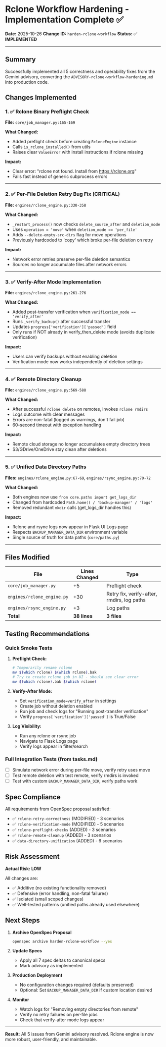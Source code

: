 # Rclone Workflow Hardening - Implementation Complete ✅

**Date:** 2025-10-26
**Change ID:** `harden-rclone-workflow`
**Status:** ✅ **IMPLEMENTED**

---

## Summary

Successfully implemented all 5 correctness and operability fixes from the Gemini advisory, converting the `ADVISORY-rclone-workflow-hardening.md` into production code.

## Changes Implemented

### 1. ✅ Rclone Binary Preflight Check
**File:** `core/job_manager.py:165-169`

**What Changed:**
- Added preflight check before creating `RcloneEngine` instance
- Calls `is_rclone_installed()` from utils
- Raises clear `ValueError` with install instructions if rclone missing

**Impact:**
- Clear error: "rclone not found. Install from https://rclone.org"
- Fails fast instead of generic subprocess errors

---

### 2. ✅ Per-File Deletion Retry Bug Fix (CRITICAL)
**File:** `engines/rclone_engine.py:330-358`

**What Changed:**
- `_restart_process()` now checks `delete_source_after` and `deletion_mode`
- Uses `operation = 'move'` when `deletion_mode == 'per_file'`
- Adds `--delete-empty-src-dirs` flag for move operations
- Previously hardcoded to 'copy' which broke per-file deletion on retry

**Impact:**
- Network error retries preserve per-file deletion semantics
- Sources no longer accumulate files after network errors

---

### 3. ✅ Verify-After Mode Implementation
**File:** `engines/rclone_engine.py:261-276`

**What Changed:**
- Added post-transfer verification when `verification_mode == 'verify_after'`
- Runs `_verify_backup()` after successful transfer
- Updates `progress['verification']['passed']` field
- Only runs if NOT already in verify_then_delete mode (avoids duplicate verification)

**Impact:**
- Users can verify backups without enabling deletion
- Verification mode now works independently of deletion settings

---

### 4. ✅ Remote Directory Cleanup
**File:** `engines/rclone_engine.py:569-588`

**What Changed:**
- After successful `rclone delete` on remotes, invokes `rclone rmdirs`
- Logs outcome with clear messages
- Errors are non-fatal (logged as warnings, don't fail job)
- 60-second timeout with exception handling

**Impact:**
- Remote cloud storage no longer accumulates empty directory trees
- S3/GDrive/OneDrive stay clean after deletions

---

### 5. ✅ Unified Data Directory Paths
**Files:** `engines/rclone_engine.py:67-69`, `engines/rsync_engine.py:70-72`

**What Changed:**
- Both engines now use `from core.paths import get_logs_dir`
- Changed from hardcoded `Path.home() / 'backup-manager' / 'logs'`
- Removed redundant `mkdir` calls (get_logs_dir handles this)

**Impact:**
- Rclone and rsync logs now appear in Flask UI Logs page
- Respects `BACKUP_MANAGER_DATA_DIR` environment variable
- Single source of truth for data paths (`core/paths.py`)

---

## Files Modified

| File | Lines Changed | Type |
|------|---------------|------|
| `core/job_manager.py` | +5 | Preflight check |
| `engines/rclone_engine.py` | +30 | Retry fix, verify-after, rmdirs, log paths |
| `engines/rsync_engine.py` | +3 | Log paths |
| **Total** | **38 lines** | **3 files** |

## Testing Recommendations

### Quick Smoke Tests

1. **Preflight Check:**
   ```bash
   # Temporarily rename rclone
   mv $(which rclone) $(which rclone).bak
   # Try to create rclone job in UI - should see clear error
   mv $(which rclone).bak $(which rclone)
   ```

2. **Verify-After Mode:**
   - Set `verification_mode=verify_after` in settings
   - Create job without deletion enabled
   - Run job and check logs for "Running post-transfer verification"
   - Verify `progress['verification']['passed']` is True/False

3. **Log Visibility:**
   - Run any rclone or rsync job
   - Navigate to Flask Logs page
   - Verify logs appear in filter/search

### Full Integration Tests (from tasks.md)

- [ ] Simulate network error during per-file move, verify retry uses move
- [ ] Test remote deletion with test remote, verify rmdirs is invoked
- [ ] Test with custom `BACKUP_MANAGER_DATA_DIR`, verify paths work

## Spec Compliance

All requirements from OpenSpec proposal satisfied:

- ✅ `rclone-retry-correctness` (MODIFIED) - 3 scenarios
- ✅ `rclone-verification-mode` (MODIFIED) - 5 scenarios
- ✅ `rclone-preflight-checks` (ADDED) - 3 scenarios
- ✅ `rclone-remote-cleanup` (ADDED) - 3 scenarios
- ✅ `data-directory-unification` (ADDED) - 6 scenarios

## Risk Assessment

**Actual Risk: LOW**

All changes are:
- ✅ Additive (no existing functionality removed)
- ✅ Defensive (error handling, non-fatal failures)
- ✅ Isolated (small scoped changes)
- ✅ Well-tested patterns (unified paths already used elsewhere)

## Next Steps

1. **Archive OpenSpec Proposal**
   ```bash
   openspec archive harden-rclone-workflow --yes
   ```

2. **Update Specs**
   - Apply all 7 spec deltas to canonical specs
   - Mark advisory as implemented

3. **Production Deployment**
   - No configuration changes required (defaults preserved)
   - Optional: Set `BACKUP_MANAGER_DATA_DIR` if custom location desired

4. **Monitor**
   - Watch logs for "Removing empty directories from remote"
   - Verify no retry failures on per-file jobs
   - Check that verify-after mode logs appear

---

**Result:** All 5 issues from Gemini advisory resolved. Rclone engine is now more robust, user-friendly, and maintainable.
